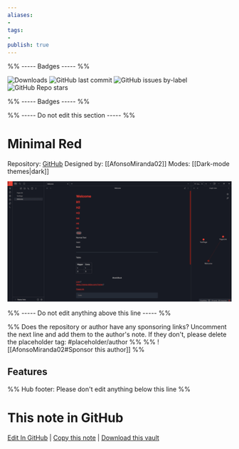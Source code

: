 ```yaml
---
aliases:
- 
tags: 
- 
publish: true
---
```


%% ----- Badges ----- %%

![Downloads](https://img.shields.io/badge/downloads-1200-573E7A?style=for-the-badge&logo=)
![GitHub last commit](https://img.shields.io/github/last-commit/AfonsoMiranda02/Obsidian-MinimalRed?color=573E7A&label=last%20update&logo=github&style=for-the-badge)
![GitHub issues by-label](https://img.shields.io/github/issues/AfonsoMiranda02/Obsidian-MinimalRed/help%20wanted?color=573E7A&logo=github&style=for-the-badge) 
![GitHub Repo stars](https://img.shields.io/github/stars/AfonsoMiranda02/Obsidian-MinimalRed?color=573E7A&logo=github&style=for-the-badge)

%% ----- Badges ----- %%

%% ----- Do not edit this section ----- %%

# Minimal Red

Repository: [GitHub](https://github.com/AfonsoMiranda02/Obsidian-MinimalRed)
Designed by: [[AfonsoMiranda02]]
Modes: [[Dark-mode themes|dark]]



![screenshot](https://github.com/AfonsoMiranda02/Obsidian-MinimalRed/raw/HEAD/cover.png)

%% ----- Do not edit anything above this line ----- %% 

%% Does the repository or author have any sponsoring links? Uncomment the next line and add them to the author's note. If they don't, please delete the placeholder tag: #placeholder/author %%
%% ![[AfonsoMiranda02#Sponsor this author]] %%


## Features



%% Hub footer: Please don't edit anything below this line %%

# This note in GitHub

<span class="git-footer">[Edit In GitHub](https://github.dev/obsidian-community/obsidian-hub/blob/main/02%20-%20Community%20Expansions/02.05%20All%20Community%20Expansions/Themes/Minimal%20Red.md "git-hub-edit-note") | [Copy this note](https://raw.githubusercontent.com/obsidian-community/obsidian-hub/main/02%20-%20Community%20Expansions/02.05%20All%20Community%20Expansions/Themes/Minimal%20Red.md "git-hub-copy-note") | [Download this vault](https://github.com/obsidian-community/obsidian-hub/archive/refs/heads/main.zip "git-hub-download-vault") </span>
